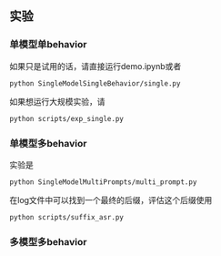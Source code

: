 ## 实验

### 单模型单behavior

如果只是试用的话，请直接运行demo.ipynb或者
```
python SingleModelSingleBehavior/single.py
```
如果想运行大规模实验，请
```
python scripts/exp_single.py
```

### 单模型多behavior

实验是
```
python SingleModelMultiPrompts/multi_prompt.py
```
在log文件中可以找到一个最终的后缀，评估这个后缀使用
```
python scripts/suffix_asr.py
```

### 多模型多behavior